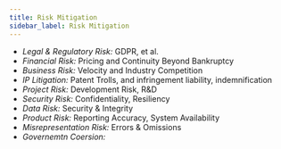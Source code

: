 ```yaml
---
title: Risk Mitigation
sidebar_label: Risk Mitigation
---
```





- *Legal & Regulatory Risk:* GDPR, et al.
- *Financial Risk:* Pricing and Continuity Beyond Bankruptcy
- *Business Risk:* Velocity and Industry Competition
- *IP Litigation:* Patent Trolls, and infringement liability, indemnification
- *Project Risk:* Development Risk, R&D
- *Security Risk:* Confidentiality, Resiliency
- *Data Risk:* Security & Integrity
- *Product Risk:* Reporting Accuracy, System Availability
- *Misrepresentation Risk:* Errors & Omissions
- *Governemtn Coersion:*